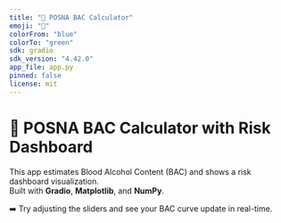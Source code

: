 ```yaml
---
title: "🍺 POSNA BAC Calculator"
emoji: "🍻"
colorFrom: "blue"
colorTo: "green"
sdk: gradio
sdk_version: "4.42.0"
app_file: app.py
pinned: false
license: mit
---
```


# 🍺 POSNA BAC Calculator with Risk Dashboard

This app estimates Blood Alcohol Content (BAC) and shows a risk dashboard visualization.  
Built with **Gradio**, **Matplotlib**, and **NumPy**.

➡️ Try adjusting the sliders and see your BAC curve update in real-time.

